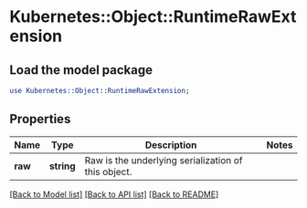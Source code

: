 # Kubernetes::Object::RuntimeRawExtension

## Load the model package
```perl
use Kubernetes::Object::RuntimeRawExtension;
```

## Properties
Name | Type | Description | Notes
------------ | ------------- | ------------- | -------------
**raw** | **string** | Raw is the underlying serialization of this object. | 

[[Back to Model list]](../README.md#documentation-for-models) [[Back to API list]](../README.md#documentation-for-api-endpoints) [[Back to README]](../README.md)


